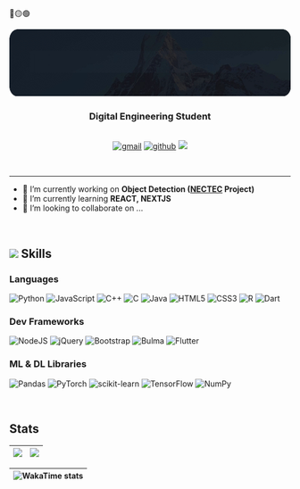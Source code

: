 🔴🟡🟢
<div align="center">
  <div><img style="height:120px" src="https://raw.githubusercontent.com/HiMAIayas/HiMAIayas/main/assets/images/github_myname_rounded.gif"></div>
  
  ### <b>Digital Engineering Student </b>
  <br>
  <a href="mailto:phumihimal@gmail.com" target="_blank"><img src=https://img.shields.io/badge/gmail-%2300acee.svg?color=EA4335&style=for-the-badge&logo=gmail&logoColor=white alt=gmail /></a>
  <a href="https://github.com/HiMAIayas" target="_blank"><img src=https://img.shields.io/badge/github-%2300acee.svg?color=181717&style=for-the-badge&logo=github&logoColor=white alt=github  /></a>
  <a href="https://www.linkedin.com/in/phumipas" target="_blank"><img src="https://img.shields.io/badge/LinkedIn-0077B5?style=for-the-badge&logo=linkedin&logoColor=white"></a>
</div>
</div>

<br><hr>
- 🔭 I’m currently working on **Object Detection ([NECTEC](https://www.nectec.or.th/) Project)**
- 📖 I’m currently learning **REACT, NEXTJS**
- 👯 I’m looking to collaborate on ...
<br>

## <img src="https://media2.giphy.com/media/QssGEmpkyEOhBCb7e1/giphy.gif?cid=ecf05e47a0n3gi1bfqntqmob8g9aid1oyj2wr3ds3mg700bl&rid=giphy.gif" width ="25"><b> Skills</b><br>
<div>

### Languages
![Python](https://img.shields.io/badge/python-3670A0?style=for-the-badge&logo=python&logoColor=white)
![JavaScript](https://img.shields.io/badge/JavaScript%20-%23F7DF1E.svg?style=for-the-badge&logo=javascript&logoColor=black) 
![C++](https://img.shields.io/badge/c++-%2300599C.svg?style=for-the-badge&logo=c%2B%2B&logoColor=white) 
![C](https://img.shields.io/badge/c-%2300599C.svg?style=for-the-badge&logo=c&logoColor=white)
![Java](https://img.shields.io/badge/java-%23ED8B00.svg?style=for-the-badge&logo=openjdk&logoColor=white)
![HTML5](https://img.shields.io/badge/html5-%23E34F26.svg?style=for-the-badge&logo=html5&logoColor=white)
![CSS3](https://img.shields.io/badge/css3-%231572B6.svg?style=for-the-badge&logo=css3&logoColor=white)
![R](https://img.shields.io/badge/r-%23276DC3.svg?style=for-the-badge&logo=r&logoColor=white)
![Dart](https://img.shields.io/badge/dart-%230175C2.svg?style=for-the-badge&logo=dart&logoColor=white)



### Dev Frameworks
![NodeJS](https://img.shields.io/badge/node.js-%2343853D.svg?style=for-the-badge&logo=node.js&logoColor=white)
![jQuery](https://img.shields.io/badge/jquery-%230769AD.svg?style=for-the-badge&logo=jquery&logoColor=white)
![Bootstrap](https://img.shields.io/badge/bootstrap-%238511FA.svg?style=for-the-badge&logo=bootstrap&logoColor=white)
![Bulma](https://img.shields.io/badge/bulma-00D0B1?style=for-the-badge&logo=bulma&logoColor=white)
![Flutter](https://img.shields.io/badge/Flutter-%2302569B.svg?style=for-the-badge&logo=Flutter&logoColor=white)

### ML & DL Libraries
![Pandas](https://img.shields.io/badge/pandas-%23150458.svg?style=for-the-badge&logo=pandas&logoColor=white)
![PyTorch](https://img.shields.io/badge/PyTorch-%23EE4C2C.svg?style=for-the-badge&logo=PyTorch&logoColor=white)
![scikit-learn](https://img.shields.io/badge/scikit--learn-%23F7931E.svg?style=for-the-badge&logo=scikit-learn&logoColor=white)
![TensorFlow](https://img.shields.io/badge/TensorFlow-%23FF6F00.svg?style=for-the-badge&logo=TensorFlow&logoColor=white)
![NumPy](https://img.shields.io/badge/numpy-%23013243.svg?style=for-the-badge&logo=numpy&logoColor=white)


</div><br>

## <b> Stats</b><br>

<div align="center">
  
| <a><img src="https://github-readme-stats.vercel.app/api?username=HiMAIayas&theme=radical&show_icons=true" width=500px/></a> | <a><img src="https://github-readme-stats.vercel.app/api/top-langs/?username=HiMAIayas&theme=radical&layout=donut"/></a> | 
| ------------- | ------------- |

| ![WakaTime stats](https://github-readme-stats.vercel.app/api/wakatime?username=HiMAIayas&theme=radical) |
| ------------- |


</div>













  
</div>

